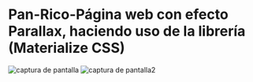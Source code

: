 # Pan-Rico-Página web con efecto Parallax, haciendo uso de la librería (Materialize CSS)
![captura de pantalla](https://user-images.githubusercontent.com/60881496/75819259-b73a6800-5d70-11ea-9ad3-3a5c05db0f8a.png)
![captura de pantalla2](https://user-images.githubusercontent.com/60881496/75819456-18623b80-5d71-11ea-9de4-0a68da5ad462.png)
